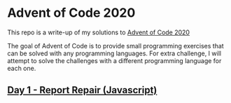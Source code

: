# Advent of Code 2020

This repo is a write-up of my solutions to [Advent of Code 2020](https://adventofcode.com/2020)

The goal of Advent of Code is to provide small programming exercises that can be solved with any programming languages. For extra challenge, I will attempt to solve the challenges with a different programming language for each one.

## [Day 1 - Report Repair (Javascript)](./day1.md)
